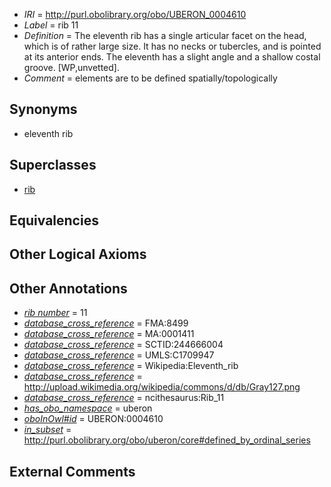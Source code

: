  * *IRI* = http://purl.obolibrary.org/obo/UBERON_0004610
 * *Label* = rib 11
 * *Definition* = The eleventh rib has a single articular facet on the head, which is of rather large size. It has no necks or tubercles, and is pointed at its anterior ends. The eleventh has a slight angle and a shallow costal groove. [WP,unvetted].
 * *Comment* = elements are to be defined spatially/topologically

## Synonyms

 * eleventh rib

## Superclasses

 * [rib](../../UBERON/28/UBERON_0002228.md)

## Equivalencies


## Other Logical Axioms


## Other Annotations

 * *[rib number](../../UBPROP/06/UBPROP_0000106.md)* = 11
 * *[database_cross_reference](../../ef/oboInOwl#hasDbXref.md)* = FMA:8499
 * *[database_cross_reference](../../ef/oboInOwl#hasDbXref.md)* = MA:0001411
 * *[database_cross_reference](../../ef/oboInOwl#hasDbXref.md)* = SCTID:244666004
 * *[database_cross_reference](../../ef/oboInOwl#hasDbXref.md)* = UMLS:C1709947
 * *[database_cross_reference](../../ef/oboInOwl#hasDbXref.md)* = Wikipedia:Eleventh_rib
 * *[database_cross_reference](../../ef/oboInOwl#hasDbXref.md)* = http://upload.wikimedia.org/wikipedia/commons/d/db/Gray127.png
 * *[database_cross_reference](../../ef/oboInOwl#hasDbXref.md)* = ncithesaurus:Rib_11
 * *[has_obo_namespace](../../ce/oboInOwl#hasOBONamespace.md)* = uberon
 * *[oboInOwl#id](../../id/oboInOwl#id.md)* = UBERON:0004610
 * *[in_subset](../../et/oboInOwl#inSubset.md)* = http://purl.obolibrary.org/obo/uberon/core#defined_by_ordinal_series

## External Comments

